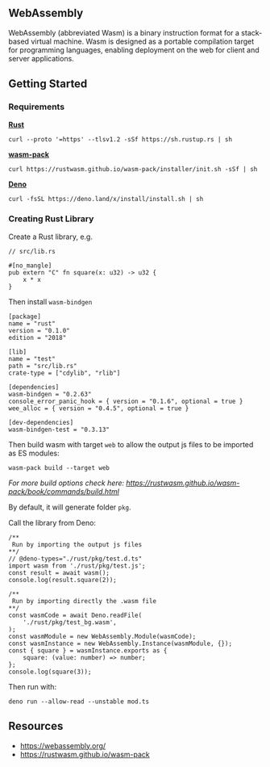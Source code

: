 ## WebAssembly

WebAssembly (abbreviated Wasm) is a binary instruction format for a stack-based
virtual machine. Wasm is designed as a portable compilation target for
programming languages, enabling deployment on the web for client and server
applications.

## Getting Started

### Requirements

**[Rust](https://www.rust-lang.org/tools/install)**

```
curl --proto '=https' --tlsv1.2 -sSf https://sh.rustup.rs | sh
```

**[wasm-pack](https://rustwasm.github.io/wasm-pack/installer/)**

```
curl https://rustwasm.github.io/wasm-pack/installer/init.sh -sSf | sh
```

**[Deno](https://deno.land/manual@v1.20.6/getting_started/installation)**

```
curl -fsSL https://deno.land/x/install/install.sh | sh
```

### Creating Rust Library

Create a Rust library, e.g.

```
// src/lib.rs

#[no_mangle]
pub extern "C" fn square(x: u32) -> u32 {
    x * x
}
```

Then install `wasm-bindgen`

```
[package]
name = "rust"
version = "0.1.0"
edition = "2018"

[lib]
name = "test"
path = "src/lib.rs"
crate-type = ["cdylib", "rlib"]

[dependencies]
wasm-bindgen = "0.2.63"
console_error_panic_hook = { version = "0.1.6", optional = true }
wee_alloc = { version = "0.4.5", optional = true }

[dev-dependencies]
wasm-bindgen-test = "0.3.13"
```

Then build wasm with target `web` to allow the output js files to be imported as
ES modules:

```
wasm-pack build --target web
```

_For more build options check here:
https://rustwasm.github.io/wasm-pack/book/commands/build.html_

By default, it will generate folder `pkg`.

Call the library from Deno:

```
/**
 Run by importing the output js files
**/
// @deno-types="./rust/pkg/test.d.ts"
import wasm from './rust/pkg/test.js';
const result = await wasm();
console.log(result.square(2));

/**
 Run by importing directly the .wasm file
**/
const wasmCode = await Deno.readFile(
	'./rust/pkg/test_bg.wasm',
);
const wasmModule = new WebAssembly.Module(wasmCode);
const wasmInstance = new WebAssembly.Instance(wasmModule, {});
const { square } = wasmInstance.exports as {
	square: (value: number) => number;
};
console.log(square(3));
```

Then run with:

```
deno run --allow-read --unstable mod.ts
```

## Resources

- https://webassembly.org/
- https://rustwasm.github.io/wasm-pack
